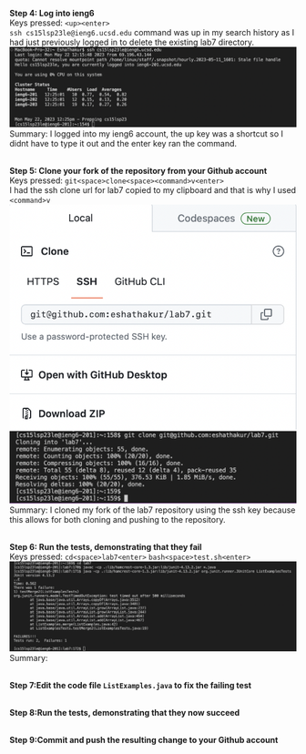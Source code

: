 **Step 4: Log into ieng6**
<br>Keys pressed: `<up><enter>`
<br>`ssh cs15lsp23le@ieng6.ucsd.edu` command was up in my search history as I had just previously logged in to delete the existing lab7 directory.
<br>![Image](step4.png)
<br>Summary: I logged into my ieng6 account, the up key was a shortcut so I didnt have to type it out and the enter key ran the command.

<br>**Step 5: Clone your fork of the repository from your Github account**
<br>Keys pressed: `git<space>clone<space><command>v<enter>`
<br>I had the ssh clone url for lab7 copied to my clipboard and that is why I used `<command>v`
<br>![Image](SSHclone.png)
<br>![Image](step5.png)
<br>Summary: I cloned my fork of the lab7 repository using the ssh key because this allows for both cloning and pushing to the repository.

<br>**Step 6: Run the tests, demonstrating that they fail**
<br>Keys pressed: `cd<space>lab7<enter>` `bash<space>test.sh<enter>` 
<br>![Image](step6.png)
<br>Summary: 

<br>**Step 7:Edit the code file `ListExamples.java` to fix the failing test**

<br>**Step 8:Run the tests, demonstrating that they now succeed**

<br>**Step 9:Commit and push the resulting change to your Github account**


